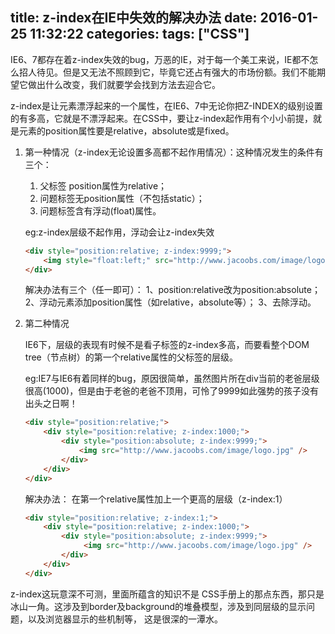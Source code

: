 title: z-index在IE中失效的解决办法
date: 2016-01-25 11:32:22
categories:
tags: ["CSS"]
---
IE6、7都存在着z-index失效的bug，万恶的IE，对于每一个美工来说，IE都不怎么招人待见。但是又无法不照顾到它，毕竟它还占有强大的市场份额。我们不能期望它做出什么改变，我们就要学会找到方法去迎合它。

z-index是让元素漂浮起来的一个属性，在IE6、7中无论你把Z-INDEX的级别设置的有多高，它就是不漂浮起来。在CSS中，要让z-index起作用有个小小前提，就是元素的position属性要是relative，absolute或是fixed。

1. 第一种情况（z-index无论设置多高都不起作用情况）：这种情况发生的条件有三个：

    1. 父标签 position属性为relative；
    2. 问题标签无position属性（不包括static）；
    3. 问题标签含有浮动(float)属性。
   
    eg:z-index层级不起作用，浮动会让z-index失效

    ```html
    <div style="position:relative; z-index:9999;">
        <img style="float:left;" src="http://www.jacoobs.com/image/logo.jpg" />
    </div>   
    ```

    解决办法有三个（任一即可）：
        1、position:relative改为position:absolute；
        2、浮动元素添加position属性（如relative，absolute等）；
        3、去除浮动。
   

2. 第二种情况

    IE6下，层级的表现有时候不是看子标签的z-index多高，而要看整个DOM tree（节点树）的第一个relative属性的父标签的层级。

    eg:IE7与IE6有着同样的bug，原因很简单，虽然图片所在div当前的老爸层级很高(1000)，但是由于老爸的老爸不顶用，可怜了9999如此强势的孩子没有出头之日啊！

    ```html
    <div style="position:relative;">
        <div style="position:relative; z-index:1000;">
            <div style="position:absolute; z-index:9999;">
                <img src="http://www.jacoobs.com/image/logo.jpg" />
            </div>
        </div>
    </div>
    ```

    解决办法： 在第一个relative属性加上一个更高的层级（z-index:1）

    ```html
    <div style="position:relative; z-index:1;">
        <div style="position:relative; z-index:1000;">
            <div style="position:absolute; z-index:9999;">
                 <img src="http://www.jacoobs.com/image/logo.jpg" />
            </div>
        </div>
    </div>
    ```

z-index这玩意深不可测，里面所蕴含的知识不是 CSS手册上的那点东西，那只是冰山一角。这涉及到border及background的堆叠模型，涉及到同层级的显示问题，以及浏览器显示的些机制等， 这是很深的一潭水。